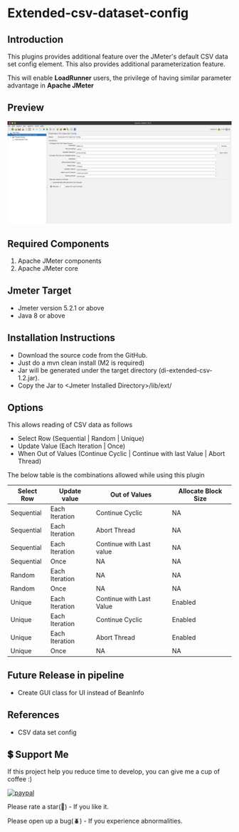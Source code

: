 # Extended-csv-dataset-config

## Introduction

This plugins provides additional feature over the JMeter's default CSV data set config element. This also provides additional parameterization feature.

This will enable **LoadRunner** users, the privilege of having similar parameter advantage in **Apache JMeter**

## Preview
![Extended CSV Dataset Config](/images/ExtendedCsvDataSetConfig.png)

## Required Components

1. Apache JMeter components
2. Apache JMeter core

## Jmeter Target

* Jmeter version 5.2.1 or above
* Java 8 or above

## Installation Instructions

* Download the source code from the GitHub.
* Just do a mvn clean install (M2 is required)
* Jar will be generated under the target directory (di-extended-csv-1.2.jar).
* Copy the Jar to \<Jmeter Installed Directory\>/lib/ext/


## Options

This allows reading of CSV data as follows

* Select Row (Sequential | Random | Unique)
* Update Value (Each Iteration | Once)
* When Out of Values (Continue Cyclic | Continue with last Value | Abort Thread)

The below table is the combinations allowed while using this plugin 

| Select Row | Update value   | Out of Values            | Allocate Block Size |
|------------|----------------|--------------------------|---------------------|
| Sequential | Each Iteration | Continue Cyclic          | NA                  |
| Sequential | Each Iteration | Abort Thread             | NA                  |
| Sequential | Each Iteration | Continue with Last value | NA                  |
| Sequential | Once           | NA                       | NA                  |
| Random     | Each Iteration | NA                       | NA                  |
| Random     | Once           | NA                       | NA                  |
| Unique     | Each Iteration | Continue with Last Value | Enabled             |
| Unique     | Each Iteration | Continue Cyclic          | Enabled             |
| Unique     | Each Iteration | Abort Thread             | Enabled             |
| Unique     | Once           | NA                       | NA                  |


## Future Release in pipeline

 * Create GUI class for UI instead of BeanInfo 
 

## References

 * CSV data set config


## 💲 Support Me
<!-- [<a href="https://www.buymeacoffee.com/rollno748" target="_blank"><img src="https://cdn.buymeacoffee.com/buttons/v2/default-yellow.png" height="45px" width="162px" alt="Buy Me A Coffee"></a>](https://www.buymeacoffee.com/rollno748) -->
If this project help you reduce time to develop, you can give me a cup of coffee :)

[![paypal](https://www.paypalobjects.com/en_US/i/btn/btn_donateCC_LG.gif)](https://ko-fi.com/rollno748)

Please rate a star(:star2:) - If you like it.

Please open up a bug(:beetle:) - If you experience abnormalities.
 
